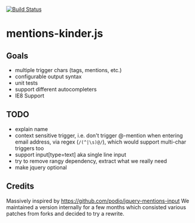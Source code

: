 [![Build Status](https://travis-ci.org/mixxt/mentions-kinder.js.png?branch=develop)](https://travis-ci.org/mixxt/mentions-kinder.js)

mentions-kinder.js
=================

## Goals
- multiple trigger chars (tags, mentions, etc.)
- configurable output syntax
- unit tests
- support different autocompleters
- IE8 Support

## TODO
- explain name
- context sensitive trigger, i.e. don't trigger @-mention when entering email address, via regex (`/(^|\s)@/`), which would support multi-char triggers too
- support input[type=text] aka single line input
- try to remove rangy dependency, extract what we really need
- make jquery optional

## Credits
Massively inspired by https://github.com/podio/jquery-mentions-input
We maintained a version internally for a few months which consisted various patches from forks and decided to try a rewrite.
